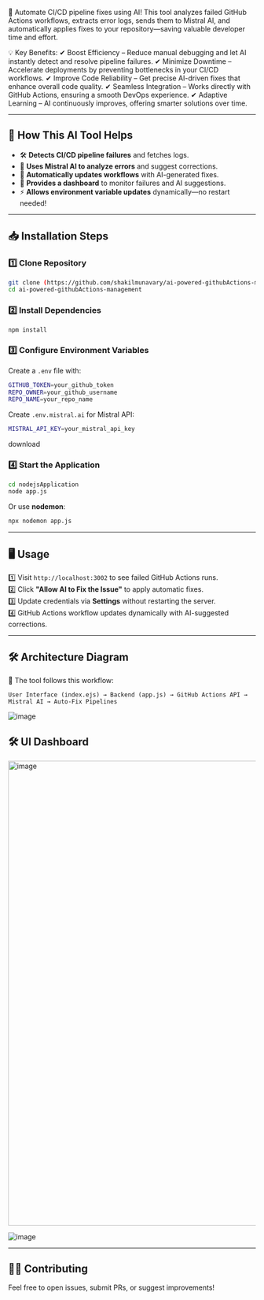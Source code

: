

🚀 Automate CI/CD pipeline fixes using AI! This tool analyzes failed GitHub Actions workflows, extracts error logs, sends them to Mistral AI, and automatically applies fixes to your repository—saving valuable developer time and effort.

💡 Key Benefits: ✔ Boost Efficiency – Reduce manual debugging and let AI instantly detect and resolve pipeline failures. ✔ Minimize Downtime – Accelerate deployments by preventing bottlenecks in your CI/CD workflows. ✔ Improve Code Reliability – Get precise AI-driven fixes that enhance overall code quality. ✔ Seamless Integration – Works directly with GitHub Actions, ensuring a smooth DevOps experience. ✔ Adaptive Learning – AI continuously improves, offering smarter solutions over time.

---

## **🔹 How This AI Tool Helps**
- 🛠 **Detects CI/CD pipeline failures** and fetches logs.
- 🤖 **Uses Mistral AI to analyze errors** and suggest corrections.
- 🔄 **Automatically updates workflows** with AI-generated fixes.
- 🔧 **Provides a dashboard** to monitor failures and AI suggestions.
- ⚡ **Allows environment variable updates** dynamically—no restart needed!

---

## **📥 Installation Steps**
### **1️⃣ Clone Repository**
```bash
git clone (https://github.com/shakilmunavary/ai-powered-githubActions-management.git)
cd ai-powered-githubActions-management
```

### **2️⃣ Install Dependencies**
```bash
npm install
```

### **3️⃣ Configure Environment Variables**
Create a `.env` file with:
```bash
GITHUB_TOKEN=your_github_token
REPO_OWNER=your_github_username
REPO_NAME=your_repo_name
```
Create `.env.mistral.ai` for Mistral API:
```bash
MISTRAL_API_KEY=your_mistral_api_key
```
download 

### **4️⃣ Start the Application**
```bash
cd nodejsApplication
node app.js
```
Or use **nodemon**:
```bash
npx nodemon app.js
```

---

## **🖥️ Usage**
1️⃣ Visit `http://localhost:3002` to see failed GitHub Actions runs.  
2️⃣ Click **"Allow AI to Fix the Issue"** to apply automatic fixes.  
3️⃣ Update credentials via **Settings** without restarting the server.  
4️⃣ GitHub Actions workflow updates dynamically with AI-suggested corrections.

---

## **🛠 Architecture Diagram**
📌 The tool follows this workflow:
```
User Interface (index.ejs) → Backend (app.js) → GitHub Actions API → Mistral AI → Auto-Fix Pipelines
```
![image](https://github.com/user-attachments/assets/7c5b8f99-25bc-411f-ae90-96dc5a065723)

## **🛠 UI Dashboard**
<img width="944" alt="image" src="https://github.com/user-attachments/assets/2482537a-6e60-4238-a28f-43f195d711d6" />

![image](https://github.com/user-attachments/assets/cc71e18e-c61a-4d28-9fd1-940db64c300d)

---


## **👨‍💻 Contributing**
Feel free to open issues, submit PRs, or suggest improvements!


